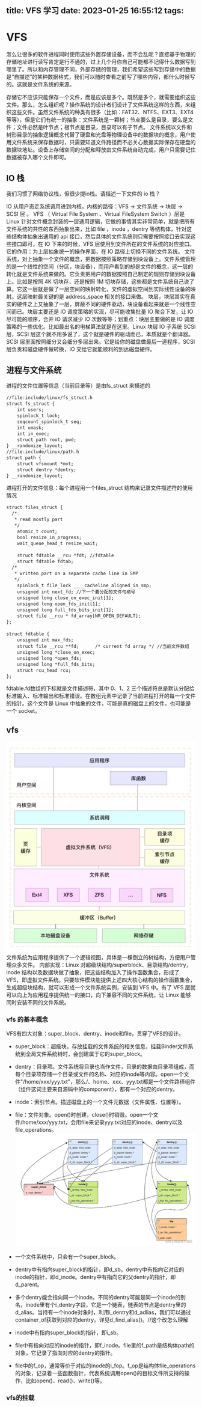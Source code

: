 title:  VFS 学习
date: 2023-01-25 16:55:12
tags:
---
# VFS

怎么让很多的软件进程同时使用这些外置存储设备，而不会乱呢？直接基于物理的存储地址进行读写肯定是行不通的，过上几个月你自己可能都不记得什么数据写到哪里了。所以和内存管理不同，外部存储的管理，我们希望这些写到存储中的数据是“自描述”的某种数据格式，我们可以随时查看之前写了哪些内容，都什么时候写的。这就是文件系统的来源。

存储它不应该只能保存一个文件，而是应该是多个。既然是多个，就需要组织这些文件。那么，怎么组织呢？操作系统的设计者们设计了文件系统这样的东西，来组织这些文件。虽然文件系统的种类有很多（比如：FAT32、NTFS、EXT3、EXT4 等等），但是它们有统一的抽象：文件系统是一颗树；节点要么是目录，要么是文件；文件必然是叶节点；根节点是目录，目录可以有子节点。
文件系统以文件和树形目录的抽象逻辑概念代替了硬盘和光盘等物理设备中的数据块的概念，用户使用文件系统来保存数据时，只需要知道文件路径而不必关心数据实际保存在硬盘的数据块地址。设备上存储空间的分配和释放由文件系统自动完成，用户只需要记住数据被存入哪个文件即可。

## IO 栈
我们习惯了网络协议栈，但很少提io栈。请描述一下文件的 io 栈？

IO 从用户态走系统调用进到内核，内核的路径：VFS → 文件系统 → 块层 → SCSI 层 。
VFS （ Virtual File System 、Virtual FileSystem Switch ）层是 Linux 针对文件概念封装的一层通用逻辑，它做的事情其实非常简单，就是把所有文件系统的共性的东西抽象出来，比如 file ，inode ，dentry 等结构体，针对这些结构体抽象出通用的 api 接口，然后具体的文件系统则只需要按照接口去实现这些接口即可，在 IO 下来的时候，VFS 层使用到文件所在的文件系统的对应接口。它的作用：为上层抽象统一的操作界面，在 IO 路径上切换不同的文件系统。
文件系统，对上抽象一个文件的概念，把数据按照策略存储到块设备上。文件系统管理的是一个线性的空间（分区，块设备），而用户看到的却是文件的概念，这一层的转化就是文件系统来做的。它负责把用户的数据按照自己制定的规则存储到块设备上。比如是按照 4K 切块存，还是按照 1M 切块存储，这些都是文件系统自己说了算。它这一层就是做了一层空间的映射转化，文件的虚拟空间到实际线性设备的映射。这层映射最关键的是 address_space 相关的接口来做。
块层，块层其实在真实的硬件之上又抽象了一层，屏蔽不同的硬件驱动，块设备看起来就是一个线性空间而已。块层主要还是 IO 调度策略的实现，尽可能收集批量 IO 聚合下发，让 IO 尽可能的顺序，合并 IO 请求减少 IO 次数等等；划重点：块层主要做的是 IO 调度策略的一些优化。比如最出名的电梯算法就是在这里。Linux 块层 IO 子系统
SCSI 层，SCSI 层这个就不用多说了，这个就是硬件的驱动而已，本质就是个翻译器。SCSI 层里面按照细分又会细分多层出来。它是给你的磁盘做最后一道程序，SCSI 层负责和磁盘硬件做转换，IO 交给它就能顺利的到达磁盘硬件。
## 进程与文件系统
进程的文件位置等信息（当前目录等）是由fs_struct 来描述的
```
//file:include/linux/fs_struct.h
struct fs_struct {
	int users;
	spinlock_t lock;
	seqcount_spinlock_t seq;
	int umask;
	int in_exec;
	struct path root, pwd;
} __randomize_layout;
//file:include/linux/path.h
struct path {
	struct vfsmount *mnt;
	struct dentry *dentry;
} __randomize_layout;
```
进程打开的文件信息：每个进程用一个files_struct 结构来记录文件描述符的使用情况
```
struct files_struct {
  /*
   * read mostly part
   */
	atomic_t count;
	bool resize_in_progress;
	wait_queue_head_t resize_wait;

	struct fdtable __rcu *fdt; //fdtable 
	struct fdtable fdtab;
  /*
   * written part on a separate cache line in SMP
   */
	spinlock_t file_lock ____cacheline_aligned_in_smp;
	unsigned int next_fd; //下一个要分配的文件句柄号
	unsigned long close_on_exec_init[1];
	unsigned long open_fds_init[1];
	unsigned long full_fds_bits_init[1];
	struct file __rcu * fd_array[NR_OPEN_DEFAULT];
};

struct fdtable {
	unsigned int max_fds;
	struct file __rcu **fd;      /* current fd array */ //当前文件数组
	unsigned long *close_on_exec;
	unsigned long *open_fds;
	unsigned long *full_fds_bits;
	struct rcu_head rcu;
};
```
fdtable.fd数组的下标就是文件描述符，其中 0、1、2 三个描述符总是默认分配给标准输入、标准输出和标准错误。在数组元素中记录了当前进程打开的每一个文件的指针。这个文件是 Linux 中抽象的文件，可能是真的磁盘上的文件，也可能是一个 socket。

## vfs

![整体逻辑图](../pic/linux_vfs.png)
文件系统为应用程序提供了一个逻辑视图，具体是一棵倒立的树结构，方便用户管理众多文件。
内部实现：Linux 对超级块结构/superblock、目录结构/dentry，inode 结构以及数据块做了抽象，把这些结构加入了操作函数集合，形成了 VFS，即虚拟文件系统。只要软件模块能提供上述四大核心结构的操作函数集合，生成超级块结构，就可以形成一个文件系统实例，安装到 VFS 中。有了 VFS 层就可以向上为应用程序提供统一的接口，向下兼容不同的文件系统，让 Linux 能够同时安装不同的文件系统。

### vfs 的基本概念

VFS有四大对象：super_block、dentry、inode和file，贯穿了VFS的设计。

* super_block：超级块。存放挂载的文件系统的相关信息，挂载Binder文件系统到全局文件系统树时，会创建属于它的super_block。
* dentry：目录项。文件系统将目录也当作文件，目录的数据由目录项组成，而每个目录项存储一个目录或文件的名称、对应的inode等内容。open一个文件"/home/xxx/yyy.txt"，那么/、home、xxx、yyy.txt都是一个文件路径组件（组件这词主要来自源码中的component），都有一个对应的dentry。
* inode：索引节点。描述磁盘上的一个文件元数据（文件属性、位置等）。
* file：文件对象。open()时创建，close()时销毁。open一个文件/home/xxx/yyy.txt，会用file来记录yyy.txt对应的inode、dentry以及file_operations。
![四大对象关系](../pic/vfs_four_object.webp)

* 一个文件系统中，只会有一个super_block。
* dentry中有指向super_block的指针，即d_sb。dentry中有指向它对应的inode的指针，即d_inode。dentry中有指向它的父dentry的指针，即d_parent。
* 多个dentry能会指向同一个inode。不同的dentry可能是同一个inode的别名，inode里有个i_dentry字段，它是一个链表，链表的节点是dentry里的d_alias。当持有一个inode对象时，利用i_dentry和d_adlias，我们可以通过container_of获取到对应的dentry。详见d_find_alias()。//这个改怎么理解
* inode中有指向super_block的指针，即i_sb。
* file中有指向对应的inode的指针，即f_inode。file里的f_path是结构体path的对象，它记录了指向对应的dentry的指针。
* file中的f_op，通常等价于对应的inode的i_fop。f_op是结构体file_operations的对象，记录着一些函数指针，代表系统调用open()的目标文件所支持的操作，比如open()、read()、write()等。

### vfs的挂载


